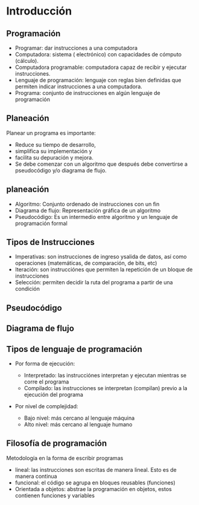 # Introducción

## Programación

- Programar: dar instrucciones a una computadora
- Computadora: sistema ( electrónico) con capacidades de cómputo (cálculo).
- Computadora programable: computadora capaz de recibir y ejecutar instrucciones.
- Lenguaje de programación: lenguaje con reglas bien definidas que permiten indicar instrucciones a una computadora.
- Programa: conjunto de instrucciones en algún lenguaje de programación

## Planeación

Planear un programa es importante:

- Reduce su tiempo de desarrollo,
- simplifica su implementación y
- facilita su depuración y mejora.
- Se debe comenzar con un algoritmo que después debe convertirse a pseudocódigo y/o diagrama de flujo.

## planeación

- Algoritmo: Conjunto ordenado de instrucciones con un fin
- Diagrama de flujo: Representación gráfica de un algoritmo
- Pseudocódigo: Es un intermedio entre algoritmo y un lenguaje de programación formal

## Tipos de Instrucciones
- Imperativas: son instrucciones de ingreso ysalida de datos, así como operaciones (matemáticas, de comparación, de bits, etc)
- Iteración: son instrucciónes que permiten la repetición de un bloque de instrucciones
- Selección: permiten decidir la ruta del programa a partir de una condición

## Pseudocódigo

## Diagrama de flujo

## Tipos de lenguaje de programación

- Por forma de ejecución:
  - Interpretado: las instrucciónes interpretan y ejecutan mientras se corre el programa
  - Compilado: las instrucciones se interpretan (compilan) previo a la ejecución del programa

- Por nivel de complejidad:
  - Bajo nivel: más cercano al lenguaje máquina
  - Alto nivel: más cercano al lenguaje humano

## Filosofía de programación

Metodología en la forma de escribir programas

- lineal: las instrucciones son escritas de manera lineal. Esto es de manera continua
- funcional: el código se agrupa en bloques reusables (funciones)
- Orientada a objetos: abstrae la programación en objetos, estos contienen funciones y variables
